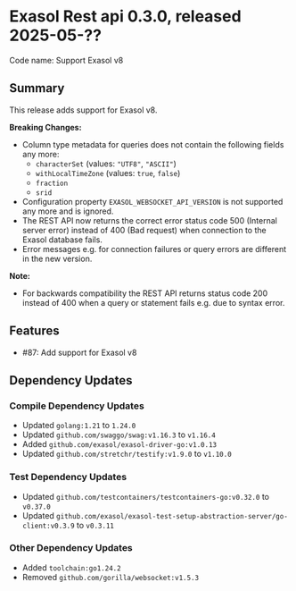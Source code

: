 # Exasol Rest api 0.3.0, released 2025-05-??

Code name: Support Exasol v8

## Summary

This release adds support for Exasol v8.

**Breaking Changes:**
* Column type metadata for queries does not contain the following fields any more:
  * `characterSet` (values: `"UTF8"`, `"ASCII"`)
  * `withLocalTimeZone` (values: `true`, `false`)
  * `fraction`
  * `srid`
* Configuration property `EXASOL_WEBSOCKET_API_VERSION` is not supported any more and is ignored.
* The REST API now returns the correct error status code 500 (Internal server error) instead of 400 (Bad request) when connection to the Exasol database fails.
* Error messages e.g. for connection failures or query errors are different in the new version.

**Note:**
* For backwards compatibility the REST API returns status code 200 instead of 400 when a query or statement fails e.g. due to syntax error.

## Features

* #87: Add support for Exasol v8

## Dependency Updates

### Compile Dependency Updates

* Updated `golang:1.21` to `1.24.0`
* Updated `github.com/swaggo/swag:v1.16.3` to `v1.16.4`
* Added `github.com/exasol/exasol-driver-go:v1.0.13`
* Updated `github.com/stretchr/testify:v1.9.0` to `v1.10.0`

### Test Dependency Updates

* Updated `github.com/testcontainers/testcontainers-go:v0.32.0` to `v0.37.0`
* Updated `github.com/exasol/exasol-test-setup-abstraction-server/go-client:v0.3.9` to `v0.3.11`

### Other Dependency Updates

* Added `toolchain:go1.24.2`
* Removed `github.com/gorilla/websocket:v1.5.3`

